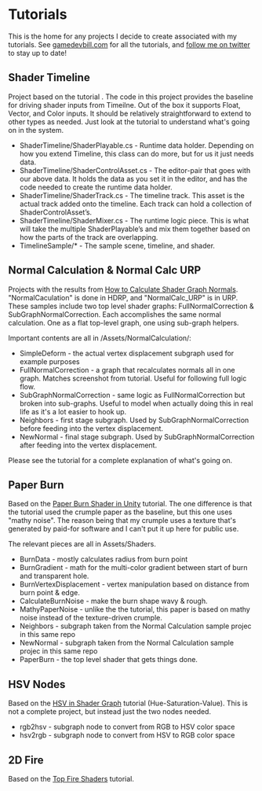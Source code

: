 # Tutorials

This is the home for any projects I decide to create associated with my tutorials.  See [gamedevbill.com](https://gamedevbill.com) for all the tutorials, and [follow me on twitter](https://twitter.com/gamedevbill) to stay up to date!

## Shader Timeline
Project based on the tutorial <coming soon>.  The code in this project provides the baseline for driving shader inputs from Timeilne. Out of the box it supports Float, Vector, and Color inputs. It should be relatively straightforward to extend to other types as needed. Just look at the tutorial to understand what's going on in the system.

* ShaderTimeline/ShaderPlayable.cs - Runtime data holder. Depending on how you extend Timeline, this class can do more, but for us it just needs data.
* ShaderTimeline/ShaderControlAsset.cs - The editor-pair that goes with our above data. It holds the data as you set it in the editor, and has the code needed to create the runtime data holder.
* ShaderTimeline/ShaderTrack.cs - The timeline track. This asset is the actual track added onto the timeline. Each track can hold a collection of ShaderControlAsset’s.
* ShaderTimeline/ShaderMixer.cs - The runtime logic piece.  This is what will take the multiple ShaderPlayable’s and mix them together based on how the parts of the track are overlapping.
* TimelineSample/* - The sample scene, timeline, and shader.


## Normal Calculation & Normal Calc URP
Projects with the results from [How to Calculate Shader Graph Normals](https://gamedevbill.com/shader-graph-normal-calculation/).  "NormalCaculation" is done in HDRP, and "NormalCalc_URP" is in URP.  These samples include two top level shader graphs: FullNormalCorrection & SubGraphNormalCorrection.  Each accomplishes the same normal calculation.  One as a flat top-level graph, one using sub-graph helpers.  

Important contents are all in /Assets/NormalCalculation/:
* SimpleDeform - the actual vertex displacement subgraph used for example purposes
* FullNormalCorrection - a graph that recalculates normals all in one graph.  Matches screenshot from tutorial.  Useful for following full logic flow. 
* SubGraphNormalCorrection - same logic as FullNormalCorrection but broken into sub-graphs. Useful to model when actually doing this in real life as it's a lot easier to hook up.
* Neighbors - first stage subgraph. Used by SubGraphNormalCorrection before feeding into the vertex displacement.
* NewNormal - final stage subgraph. Used by SubGraphNormalCorrection after feeding into the vertex displacement.

Please see the tutorial for a complete explanation of what's going on. 

## Paper Burn
Based on the [Paper Burn Shader in Unity](https://gamedevbill.com/paper-burn-shader-in-unity/) tutorial.  The one difference is that the tutorial used the crumple paper as the baseline, but this one uses "mathy noise".  The reason being that my crumple uses a texture that's generated by paid-for software and I can't put it up here for public use.  

The relevant pieces are all in Assets/Shaders.  
* BurnData - mostly calculates radius from burn point
* BurnGradient - math for the multi-color gradient between start of burn and transparent hole.
* BurnVertexDisplacement - vertex manipulation based on distance from burn point & edge.
* CalculateBurnNoise - make the burn shape wavy & rough.
* MathyPaperNoise - unlike the the tutorial, this paper is based on mathy noise instead of the texture-driven crumple. 
* Neighbors - subgraph taken from the Normal Calculation sample projec in this same repo
* NewNormal - subgraph taken from the Normal Calculation sample projec in this same repo
* PaperBurn - the top level shader that gets things done. 

## HSV Nodes
Based on the [HSV in Shader Graph](https://gamedevbill.com/) tutorial (Hue-Saturation-Value).  This is not a complete project, but instead just the two nodes needed.

* rgb2hsv - subgraph node to convert from RGB to HSV color space
* hsv2rgb - subgraph node to convert from HSV to RGB color space

## 2D Fire
Based on the [Top Fire Shaders](https://youtu.be/8sJQvFA6GEI) tutorial.
